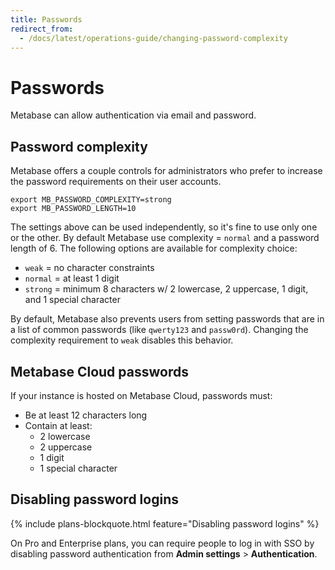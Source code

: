 ```yaml
---
title: Passwords
redirect_from:
  - /docs/latest/operations-guide/changing-password-complexity
---
```


# Passwords

Metabase can allow authentication via email and password.

## Password complexity

Metabase offers a couple controls for administrators who prefer to increase the password requirements on their user accounts.

    export MB_PASSWORD_COMPLEXITY=strong
    export MB_PASSWORD_LENGTH=10

The settings above can be used independently, so it's fine to use only one or the other. By default Metabase use complexity = `normal` and a password length of 6. The following options are available for complexity choice:

- `weak` = no character constraints
- `normal` = at least 1 digit
- `strong` = minimum 8 characters w/ 2 lowercase, 2 uppercase, 1 digit, and 1 special character

By default, Metabase also prevents users from setting passwords that are in a list of common passwords (like `qwerty123` and
`passw0rd`). Changing the complexity requirement to `weak` disables this behavior.

## Metabase Cloud passwords

If your instance is hosted on Metabase Cloud, passwords must:

- Be at least 12 characters long
- Contain at least: 
  - 2 lowercase
  - 2 uppercase
  - 1 digit
  - 1 special character

## Disabling password logins

{% include plans-blockquote.html feature="Disabling password logins" %}

On Pro and Enterprise plans, you can require people to log in with SSO by disabling password authentication from **Admin settings** > **Authentication**.
